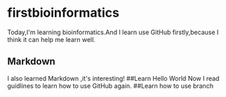 # firstbioinformatics
Today,I'm learning bioinformatics.And I learn use GitHub firstly,because I think it can help me learn well.
## Markdown
I also learned Markdown ,it's interesting!
##Learn Hello World
Now I read guidlines to learn how to use GitHub again.
##Learn how to use branch
